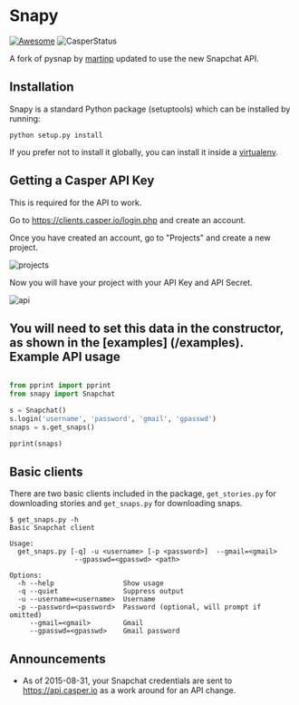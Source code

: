 Snapy
===============

[![Awesome](https://cdn.rawgit.com/sindresorhus/awesome/d7305f38d29fed78fa85652e3a63e154dd8e8829/media/badge.svg)](https://github.com/sindresorhus/awesome) ![CasperStatus](https://www.mgp25.com/cstatus/status.svg)

A fork of pysnap by [martinp](https://github.com/martinp/pysnap) updated to
use the new Snapchat API. 

Installation
------------

Snapy is a standard Python package (setuptools) which can be installed by
running:

    python setup.py install

If you prefer not to install it globally, you can install it inside a
[virtualenv](http://www.virtualenv.org/).


Getting a Casper API Key
------------------------

This is required for the API to work.

Go to https://clients.casper.io/login.php and create an account.

Once you have created an account, go to "Projects" and create a new project.

![projects](http://s2.postimg.org/r7olutpah/projects.png)

Now you will have your project with your API Key and API Secret.

![api](http://s2.postimg.org/vi39qeudl/api.png)

You will need to set this data in the constructor, as shown in the [examples] (/examples).
Example API usage
-----------------

```python

from pprint import pprint
from snapy import Snapchat

s = Snapchat()
s.login('username', 'password', 'gmail', 'gpasswd')
snaps = s.get_snaps()

pprint(snaps)
```

Basic clients
-------------

There are two basic clients included in the package, `get_stories.py` for
downloading stories and `get_snaps.py` for downloading snaps.

    $ get_snaps.py -h
    Basic Snapchat client

    Usage:
      get_snaps.py [-q] -u <username> [-p <password>]  --gmail=<gmail>
                    --gpasswd=<gpasswd> <path>

    Options:
      -h --help                 Show usage
      -q --quiet                Suppress output
      -u --username=<username>  Username
      -p --password=<password>  Password (optional, will prompt if omitted)
         --gmail=<gmail>        Gmail
         --gpasswd=<gpasswd>    Gmail password

Announcements
-------------

- As of 2015-08-31, your Snapchat credentials are sent to 
https://api.casper.io as a work around for an API change. 
